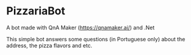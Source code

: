# PizzariaBot
A bot made with QnA Maker (https://qnamaker.ai/) and .Net

This simple bot answers some questions (in Portuguese only) about the address, the pizza flavors and etc.
